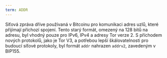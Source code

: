 ```yaml
---
term: ADDR
---
```


Síťová zpráva dříve používaná v Bitcoinu pro komunikaci adres uzlů, které přijímají příchozí spojení. Tento starý formát, omezený na 128 bitů na adresu, byl vhodný pouze pro IPv6, IPv4 a adresy Tor verze 2. S příchodem nových protokolů, jako je Tor V3, a potřebou lepší škálovatelnosti pro budoucí síťové protokoly, byl formát `addr` nahrazen `addrv2`, zavedeným v BIP155.